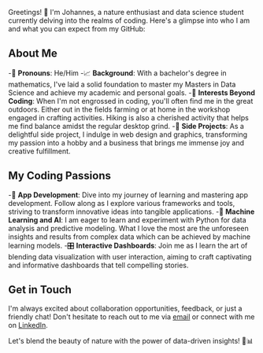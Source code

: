 Greetings! 👋 
I'm Johannes, a nature enthusiast and data science student currently delving into the realms of coding. 
Here's a glimpse into who I am and what you can expect from my GitHub:

## About Me

-🙂 **Pronouns**: He/Him
-📈 **Background**: With a bachelor's degree in mathematics, I've laid a solid foundation to master my Masters in Data Science and achieve my academic and personal goals.
-🌱 **Interests Beyond Coding**: When I'm not engrossed in coding, you'll often find me in the great outdoors. Either out in the fields farming or at home in the workshop engaged in crafting activities. Hiking is also a cherished activity that helps me find balance amidst the regular desktop grind.
-🎨 **Side Projects**: As a delightful side project, I indulge in web design and graphics, transforming my passion into a hobby and a business that brings me immense joy and creative fulfillment.

## My Coding Passions

-📱 **App Development**: Dive into my journey of learning and mastering app development. Follow along as I explore various frameworks and tools, striving to transform innovative ideas into tangible applications.
-🔮 **Machine Learning and AI**: I am eager to learn and experiment with Python for data analysis and predictive modeling. What I love the most are the unforeseen insights and results from complex data which can be achieved by machine learning models.
-🎛️ **Interactive Dashboards**: Join me as I learn the art of blending data visualization with user interaction, aiming to craft captivating and informative dashboards that tell compelling stories.

## Get in Touch

I'm always excited about collaboration opportunities, feedback, or just a friendly chat! Don't hesitate to reach out to me via [email](mailto:jpfennigbauer@gmx.at) or connect with me on [LinkedIn](https://www.linkedin.com/in/johannes-pfennigbauer-93882b222/).

Let's blend the beauty of nature with the power of data-driven insights! 🌿📊
